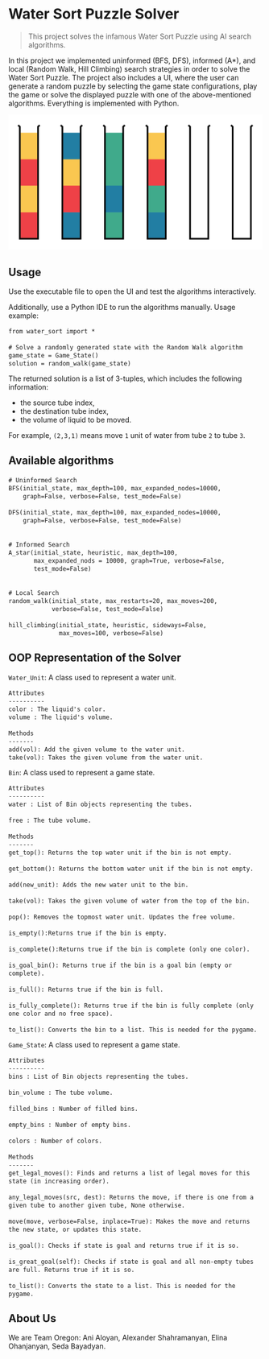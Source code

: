 # Water Sort Puzzle Solver
> This project solves the infamous Water Sort Puzzle using AI search algorithms.

In this project we implemented uninformed (BFS, DFS), informed (A*), and local (Random Walk, Hill Climbing) search strategies in order to solve the Water Sort Puzzle. The project also includes a UI, where the user can generate a random puzzle by selecting the game state configurations, play the game or solve the displayed puzzle with one of the above-mentioned algorithms. Everything is implemented with Python.

![An example of water sort puzzle state.](water_sort.png)

## Usage

Use the executable file to open the UI and test the algorithms interactively.

Additionally, use a Python IDE to run the algorithms manually. Usage example:

```
from water_sort import *

# Solve a randomly generated state with the Random Walk algorithm
game_state = Game_State()
solution = random_walk(game_state)
```

The returned solution is a list of 3-tuples, which includes the following information:
- the source tube index,
- the destination tube index,
- the volume of liquid to be moved.

For example, `(2,3,1)` means move `1` unit of water from tube `2` to tube `3`.

## Available algorithms
```
# Uninformed Search
BFS(initial_state, max_depth=100, max_expanded_nodes=10000,
    graph=False, verbose=False, test_mode=False)

DFS(initial_state, max_depth=100, max_expanded_nodes=10000,
    graph=False, verbose=False, test_mode=False)


# Informed Search
A_star(initial_state, heuristic, max_depth=100,
       max_expanded_nods = 10000, graph=True, verbose=False,
       test_mode=False)


# Local Search
random_walk(initial_state, max_restarts=20, max_moves=200,
            verbose=False, test_mode=False)

hill_climbing(initial_state, heuristic, sideways=False,
              max_moves=100, verbose=False)
```

## OOP Representation of the Solver
`Water_Unit`: A class used to represent a water unit.

```
Attributes
----------
color : The liquid's color.
volume : The liquid's volume.

Methods
-------
add(vol): Add the given volume to the water unit.
take(vol): Takes the given volume from the water unit.
```

`Bin`: A class used to represent a game state.

```
Attributes
----------
water : List of Bin objects representing the tubes.

free : The tube volume.

Methods
-------
get_top(): Returns the top water unit if the bin is not empty.

get_bottom(): Returns the bottom water unit if the bin is not empty.

add(new_unit): Adds the new water unit to the bin.

take(vol): Takes the given volume of water from the top of the bin.

pop(): Removes the topmost water unit. Updates the free volume.

is_empty():Returns true if the bin is empty.

is_complete():Returns true if the bin is complete (only one color).

is_goal_bin(): Returns true if the bin is a goal bin (empty or complete).

is_full(): Returns true if the bin is full.

is_fully_complete(): Returns true if the bin is fully complete (only one color and no free space).

to_list(): Converts the bin to a list. This is needed for the pygame.
```

`Game_State`: A class used to represent a game state.

```
Attributes
----------
bins : List of Bin objects representing the tubes.

bin_volume : The tube volume.

filled_bins : Number of filled bins.

empty_bins : Number of empty bins.

colors : Number of colors.

Methods
-------
get_legal_moves(): Finds and returns a list of legal moves for this state (in increasing order).

any_legal_moves(src, dest): Returns the move, if there is one from a given tube to another given tube, None otherwise.

move(move, verbose=False, inplace=True): Makes the move and returns the new state, or updates this state.

is_goal(): Checks if state is goal and returns true if it is so.

is_great_goal(self): Checks if state is goal and all non-empty tubes are full. Returns true if it is so.

to_list(): Converts the state to a list. This is needed for the pygame.
```


## About Us

We are Team Oregon: Ani Aloyan, Alexander Shahramanyan, Elina Ohanjanyan, Seda Bayadyan.